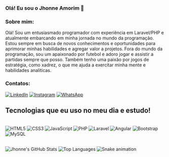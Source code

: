 ### Olá! Eu sou o Jhonne Amorim 👋

### Sobre mim:
Olá! Sou um entusiasmado programador com experiência em Laravel/PHP e atualmente embarcando em minha jornada no mundo da programação. Estou sempre em busca de novos conhecimentos e oportunidades para aprimorar minhas habilidades e agregar valor a projetos.
Fora do mundo da programação, sou um apaixonado por futebol e adoro jogar e assistir a partidas sempre que posso. Também tenho uma paixão por jogos de estratégia, como xadrez, o que me ajuda a exercitar minha mente e habilidades analíticas.

### Contatos:

[![LinkedIn](https://img.shields.io/badge/LinkedIn-%230077B5.svg?&style=flat-square&logo=linkedin&logoColor=white)](https://www.linkedin.com/in/jhonne-amorim-oliveira-b8b95a243/)
[![Instagram](https://img.shields.io/badge/Instagram-E4405F?style=flat-square&logo=instagram&logoColor=white)](https://www.instagram.com/jhonne_a_o/)
[![WhatsApp](https://img.shields.io/badge/WhatsApp-25D366?style=flat-square&logo=whatsapp&logoColor=white)](https://wa.me/5585984570274)

## Tecnologias que eu uso no meu dia e estudo!
<div style="display: inline_block"><br/>
  <img align="center" alt="HTML5" src="https://img.icons8.com/color/48/000000/html-5.png"/>
   <img align="center" alt="CSS3" src="https://img.icons8.com/color/48/000000/css3.png"/>
    <img align="center" alt="JavaScript" src="https://img.icons8.com/color/48/000000/javascript.png"/>
      <img align="center" alt="PHP" src="https://img.icons8.com/dusk/64/000000/php-logo.png"/>
       <img align="center" alt="Laravel" src="https://img.icons8.com/fluency/48/000000/laravel.png"/>
        <img align="center" alt="Angular" src="https://img.icons8.com/color/48/000000/angularjs.png"/>
          <img align="center" alt="Bootstrap" src="https://img.icons8.com/color/48/000000/bootstrap.png"/>
            <img align="center" alt="MySQL" src="https://img.icons8.com/fluency/50/000000/mysql-logo.png"/>
</div><br/>

![Jhonne's GitHub Stats](https://github-readme-stats.vercel.app/api?username=JhonneAmorim&show_icons=true&theme=radical)
![Top Languages](https://github-readme-stats.vercel.app/api/top-langs/?username=JhonneAmorim&layout=compact&theme=radical)
![Snake animation](https://github.com/seuusername/seuusername/blob/output/github-contribution-grid-snake.svg)




